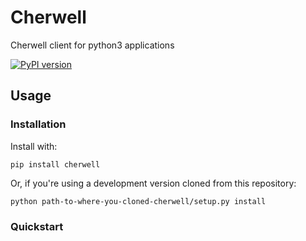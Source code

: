 # Cherwell
Cherwell client for python3 applications


[![PyPI version](https://badge.fury.io/py/cherwell.svg)](http://badge.fury.io/py/cherwell)


## Usage


### Installation

Install with:
```shell
pip install cherwell
```

Or, if you're using a development version cloned from this repository:
```shell
python path-to-where-you-cloned-cherwell/setup.py install
```

### Quickstart

